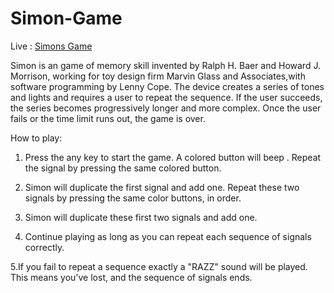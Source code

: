 # Simon-Game

Live : [Simons Game](https://hrithik9120.github.io/Simon-Game/)

Simon is an game of memory skill invented by Ralph H. Baer and Howard J. Morrison, working for toy design firm Marvin Glass and Associates,with software programming by Lenny Cope. The device creates a series of tones and lights and requires a user to repeat the sequence. If the user succeeds, the series becomes progressively longer and more complex. Once the user fails or the time limit runs out, the game is over.

How to play:

1. Press the any key to start the game. A colored button will beep . Repeat the signal by pressing the same colored button.

2. Simon will duplicate the first signal and add one. Repeat these two signals by pressing the same color buttons, in order.

3. Simon will duplicate these first two signals and add one.

4. Continue playing as long as you can repeat each sequence of signals correctly.

5.If you fail to repeat a sequence exactly a  "RAZZ" sound will be played. This means you've lost, and the sequence of signals ends. 
